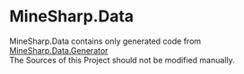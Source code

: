﻿# MineSharp.Data

MineSharp.Data contains only generated code from [MineSharp.Data.Generator](https://github.com/psu-de/MineSharp/tree/main/Data/MineSharp.Data.Generator) \
The Sources of this Project should not be modified manually.